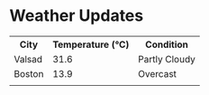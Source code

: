 # Weather Updates

<!-- WEATHER-UPDATE-START -->
<table><tr><th>City</th><th>Temperature (°C)</th><th>Condition</th></tr><tr><td>Valsad</td><td>31.6</td><td>Partly Cloudy</td></tr><tr><td>Boston</td><td>13.9</td><td>Overcast</td></tr><tr><td></td><td></td><td></td></tr></table>
<!-- WEATHER-UPDATE-END -->
